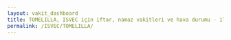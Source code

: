 ```yaml
---
layout: vakit_dashboard
title: TOMELILLA, ISVEC için iftar, namaz vakitleri ve hava durumu - ilçe/eyalet seç
permalink: /ISVEC/TOMELILLA/
---
```


<script type="text/javascript">
  var GLOBAL_COUNTRY = 'ISVEC';
  var GLOBAL_CITY = 'TOMELILLA';
  var GLOBAL_STATE = '';
  var lat = 72;
  var lon = 21;
</script>
